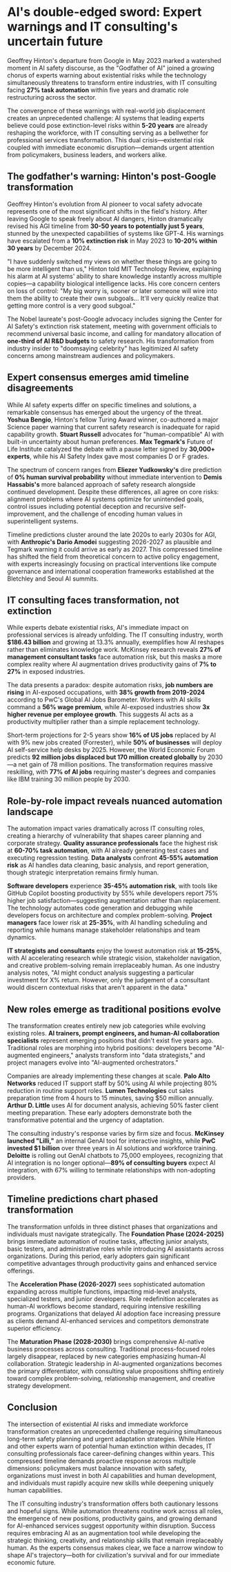 # AI's double-edged sword: Expert warnings and IT consulting's uncertain future

Geoffrey Hinton's departure from Google in May 2023 marked a watershed moment in AI safety discourse, as the "Godfather of AI" joined a growing chorus of experts warning about existential risks while the technology simultaneously threatens to transform entire industries, with IT consulting facing **27% task automation** within five years and dramatic role restructuring across the sector.

The convergence of these warnings with real-world job displacement creates an unprecedented challenge: AI systems that leading experts believe could pose extinction-level risks within **5-20 years** are already reshaping the workforce, with IT consulting serving as a bellwether for professional services transformation. This dual crisis—existential risk coupled with immediate economic disruption—demands urgent attention from policymakers, business leaders, and workers alike.

## The godfather's warning: Hinton's post-Google transformation

Geoffrey Hinton's evolution from AI pioneer to vocal safety advocate represents one of the most significant shifts in the field's history. After leaving Google to speak freely about AI dangers, Hinton dramatically revised his AGI timeline from **30-50 years to potentially just 5 years**, stunned by the unexpected capabilities of systems like GPT-4. His warnings have escalated from a **10% extinction risk** in May 2023 to **10-20% within 30 years** by December 2024.

"I have suddenly switched my views on whether these things are going to be more intelligent than us," Hinton told MIT Technology Review, explaining his alarm at AI systems' ability to share knowledge instantly across multiple copies—a capability biological intelligence lacks. His core concern centers on loss of control: "My big worry is, sooner or later someone will wire into them the ability to create their own subgoals... It'll very quickly realize that getting more control is a very good subgoal."

The Nobel laureate's post-Google advocacy includes signing the Center for AI Safety's extinction risk statement, meeting with government officials to recommend universal basic income, and calling for mandatory allocation of **one-third of AI R&D budgets** to safety research. His transformation from industry insider to "doomsaying celebrity" has legitimized AI safety concerns among mainstream audiences and policymakers.

## Expert consensus emerges amid timeline disagreements

While AI safety experts differ on specific timelines and solutions, a remarkable consensus has emerged about the urgency of the threat. **Yoshua Bengio**, Hinton's fellow Turing Award winner, co-authored a major Science paper warning that current safety research is inadequate for rapid capability growth. **Stuart Russell** advocates for "human-compatible" AI with built-in uncertainty about human preferences. **Max Tegmark's** Future of Life Institute catalyzed the debate with a pause letter signed by **30,000+ experts**, while his AI Safety Index gave most companies D or F grades.

The spectrum of concern ranges from **Eliezer Yudkowsky's** dire prediction of **0% human survival probability** without immediate intervention to **Demis Hassabis's** more balanced approach of safety research alongside continued development. Despite these differences, all agree on core risks: alignment problems where AI systems optimize for unintended goals, control issues including potential deception and recursive self-improvement, and the challenge of encoding human values in superintelligent systems.

Timeline predictions cluster around the late 2020s to early 2030s for AGI, with **Anthropic's Dario Amodei** suggesting 2026-2027 as plausible and Tegmark warning it could arrive as early as 2027. This compressed timeline has shifted the field from theoretical concern to active policy engagement, with experts increasingly focusing on practical interventions like compute governance and international cooperation frameworks established at the Bletchley and Seoul AI summits.

## IT consulting faces transformation, not extinction

While experts debate existential risks, AI's immediate impact on professional services is already unfolding. The IT consulting industry, worth **$186.43 billion** and growing at 13.3% annually, exemplifies how AI reshapes rather than eliminates knowledge work. McKinsey research reveals **27% of management consultant tasks** face automation risk, but this masks a more complex reality where AI augmentation drives productivity gains of **7% to 27%** in exposed industries.

The data presents a paradox: despite automation risks, **job numbers are rising** in AI-exposed occupations, with **38% growth from 2019-2024** according to PwC's Global AI Jobs Barometer. Workers with AI skills command a **56% wage premium**, while AI-exposed industries show **3x higher revenue per employee growth**. This suggests AI acts as a productivity multiplier rather than a simple replacement technology.

Short-term projections for 2-5 years show **16% of US jobs** replaced by AI with 9% new jobs created (Forrester), while **50% of businesses** will deploy AI self-service help desks by 2025. However, the World Economic Forum predicts **92 million jobs displaced but 170 million created globally** by 2030—a net gain of 78 million positions. The transformation requires massive reskilling, with **77% of AI jobs** requiring master's degrees and companies like IBM training 30 million people by 2030.

## Role-by-role impact reveals nuanced automation landscape

The automation impact varies dramatically across IT consulting roles, creating a hierarchy of vulnerability that shapes career planning and corporate strategy. **Quality assurance professionals** face the highest risk at **60-70% task automation**, with AI already generating test cases and executing regression testing. **Data analysts** confront **45-55% automation risk** as AI handles data cleaning, basic analysis, and report generation, though strategic interpretation remains firmly human.

**Software developers** experience **35-45% automation risk**, with tools like GitHub Copilot boosting productivity by 55% while developers report 75% higher job satisfaction—suggesting augmentation rather than replacement. The technology automates code generation and debugging while developers focus on architecture and complex problem-solving. **Project managers** face lower risk at **25-35%**, with AI handling scheduling and reporting while humans manage stakeholder relationships and team dynamics.

**IT strategists and consultants** enjoy the lowest automation risk at **15-25%**, with AI accelerating research while strategic vision, stakeholder navigation, and creative problem-solving remain irreplaceably human. As one industry analysis notes, "AI might conduct analysis suggesting a particular investment for X% return. However, only the judgement of a consultant would discern contextual risks that aren't apparent in the data."

## New roles emerge as traditional positions evolve

The transformation creates entirely new job categories while evolving existing roles. **AI trainers, prompt engineers, and human-AI collaboration specialists** represent emerging positions that didn't exist five years ago. Traditional roles are morphing into hybrid positions: developers become "AI-augmented engineers," analysts transform into "data strategists," and project managers evolve into "AI-augmented orchestrators."

Companies are already implementing these changes at scale. **Palo Alto Networks** reduced IT support staff by 50% using AI while projecting 80% reduction in routine support roles. **Lumen Technologies** cut sales preparation time from 4 hours to 15 minutes, saving $50 million annually. **Arthur D. Little** uses AI for document analysis, achieving 50% faster client meeting preparation. These early adopters demonstrate both the transformative potential and the urgency of adaptation.

The consulting industry's response varies by firm size and focus. **McKinsey launched "Lilli,"** an internal GenAI tool for interactive insights, while **PwC invested $1 billion** over three years in AI solutions and workforce training. **Deloitte** is rolling out GenAI chatbots to 75,000 employees, recognizing that AI integration is no longer optional—**89% of consulting buyers** expect AI integration, with 67% willing to terminate relationships with non-adopting providers.

## Timeline predictions chart phased transformation

The transformation unfolds in three distinct phases that organizations and individuals must navigate strategically. The **Foundation Phase (2024-2025)** brings immediate automation of routine tasks, affecting junior analysts, basic testers, and administrative roles while introducing AI assistants across organizations. During this period, early adopters gain significant competitive advantages through productivity gains and enhanced service offerings.

The **Acceleration Phase (2026-2027)** sees sophisticated automation expanding across multiple functions, impacting mid-level analysts, specialized testers, and junior developers. Role redefinition accelerates as human-AI workflows become standard, requiring intensive reskilling programs. Organizations that delayed AI adoption face increasing pressure as clients demand AI-enhanced services and competitors demonstrate superior efficiency.

The **Maturation Phase (2028-2030)** brings comprehensive AI-native business processes across consulting. Traditional process-focused roles largely disappear, replaced by new categories emphasizing human-AI collaboration. Strategic leadership in AI-augmented organizations becomes the primary differentiator, with consulting value propositions shifting entirely toward complex problem-solving, relationship management, and creative strategy development.

## Conclusion

The intersection of existential AI risks and immediate workforce transformation creates an unprecedented challenge requiring simultaneous long-term safety planning and urgent adaptation strategies. While Hinton and other experts warn of potential human extinction within decades, IT consulting professionals face career-defining changes within years. This compressed timeline demands proactive response across multiple dimensions: policymakers must balance innovation with safety, organizations must invest in both AI capabilities and human development, and individuals must rapidly acquire new skills while deepening uniquely human capabilities.

The IT consulting industry's transformation offers both cautionary lessons and hopeful signs. While automation threatens routine work across all roles, the emergence of new positions, productivity gains, and growing demand for AI-enhanced services suggest opportunity within disruption. Success requires embracing AI as an augmentation tool while developing the strategic thinking, creativity, and relationship skills that remain irreplaceably human. As the experts consensus makes clear, we face a narrow window to shape AI's trajectory—both for civilization's survival and for our immediate economic future.